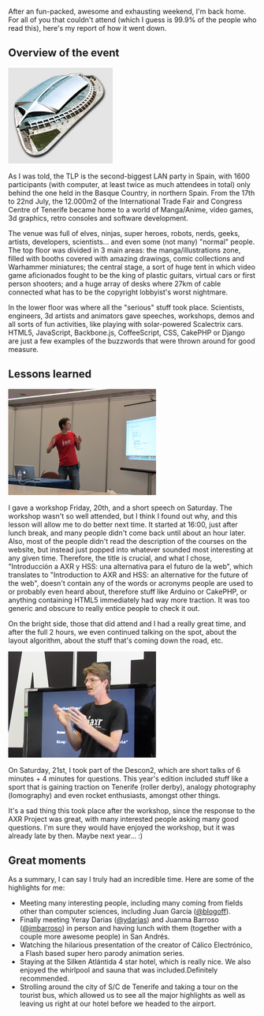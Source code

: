 After an fun-packed, awesome and exhausting weekend, I'm back home. For all of
you that couldn't attend (which I guess is 99.9% of the people who read this),
here's my report of how it went down.

## Overview of the event

<img alt="The venue where the Tenerife LAN Party was held" src="tlp2k12_1.jpg" class="alignLeft" />

As I was told, the TLP is the second-biggest LAN party in Spain, with 1600
participants (with computer, at least twice as much attendees in total) only
behind the one held in the Basque Country, in northern Spain. From the 17th to
22nd July, the 12.000m2 of the International Trade Fair and Congress Centre of
Tenerife became home to a world of Manga/Anime, video games, 3d graphics, retro
consoles and software development.

The venue was full of elves, ninjas, super heroes, robots, nerds, geeks,
artists, developers, scientists... and even some (not many) "normal" people. The
top floor was divided in 3 main areas: the manga/illustrations zone, filled with
booths covered with amazing drawings, comic collections and Warhammer
miniatures; the central stage, a sort of huge tent in which video game
aficionados fought to be the king of plastic guitars, virtual cars or first
person shooters; and a huge array of desks where 27km of cable connected what
has to be the copyright lobbyist's worst nightmare.

In the lower floor was where all the "serious" stuff took place. Scientists,
engineers, 3d artists and animators gave speeches, workshops, demos and all
sorts of fun activities, like playing with solar-powered Scalectrix cars. HTML5,
JavaScript, Backbone.js, CoffeeScript, CSS, CakePHP or Django are just a few
examples of the buzzwords that were thrown around for good measure.

## Lessons learned

<img alt="Miro Keller giving a workshop" src="tlp2k12_2.jpg" class="alignRight" />

I gave a workshop Friday, 20th, and a short speech on Saturday. The workshop
wasn't so well attended, but I think I found out why, and this lesson will allow
me to do better next time. It started at 16:00, just after lunch break, and many
people didn't come back until about an hour later. Also, most of the people
didn't read the description of the courses on the website, but instead just
popped into whatever sounded most interesting at any given time. Therefore, the
title is crucial, and what I chose, "Introducción a AXR y HSS: una alternativa
para el futuro de la web", which translates to "Introduction to AXR and HSS: an
alternative for the future of the web", doesn't contain any of the words or
acronyms people are used to or probably even heard about, therefore stuff like
Arduino or CakePHP, or anything containing HTML5 immediately had way more
traction. It was too generic and obscure to really entice people to check it
out.

On the bright side, those that did attend and I had a really great time, and
after the full 2 hours, we even continued talking on the spot, about the layout
algorithm, about the stuff that's coming down the road, etc.

<img alt="Talking at the Descon2" src="tlp2k12_3.jpg" class="alignLeft" />

On Saturday, 21st, I took part of the Descon2, which are short talks of
6 minutes + 4 minutes for questions. This year's edition included stuff like a
sport that is gaining traction on Tenerife (roller derby), analogy photography
(lomography) and even rocket enthusiasts, amongst other things.

It's a sad thing this took place after the workshop, since the response to the
AXR Project was great, with many interested people asking many good questions.
I'm sure they would have enjoyed the workshop, but it was already late by then.
Maybe next year... :)

## Great moments

As a summary, I can say I truly had an incredible time. Here are some of the
highlights for me:

- Meeting many interesting people, including many coming from fields other than
  computer sciences, including Juan García ([@blogoff](https://twitter.com/blogoff)).
- Finally meeting Yeray Darias ([@ydarias](https://twitter.com/ydarias)) and
  Juanma Barroso ([@jmbarroso](https://twitter.com/jmbarroso)) in person and
  having lunch with them (together with a couple more awesome people) in San
  Andrés.
- Watching the hilarious presentation of the creator of Cálico Electrónico, a
  Flash based super hero parody animation series.
- Staying at the Silken Atlántida 4 star hotel, which is really nice. We also
  enjoyed the whirlpool and sauna that was included.Definitely recommended.
- Strolling around the city of S/C de Tenerife and taking a tour on the tourist
  bus, which allowed us to see all the major highlights as well as leaving us
  right at our hotel before we headed to the airport.
